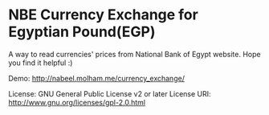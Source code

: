 ﻿NBE Currency Exchange for Egyptian Pound(EGP)
=============================================

A way to read currencies' prices from National Bank of Egypt website.
Hope you find it helpful :)

Demo: http://nabeel.molham.me/currency_exchange/

License: GNU General Public License v2 or later
License URI: http://www.gnu.org/licenses/gpl-2.0.html
